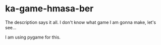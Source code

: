 # ka-game-hmasa-ber
The description says it all. I don't know what game I am gonna make, let's see...

I am using pygame for this.